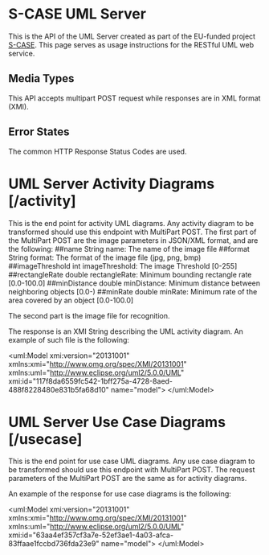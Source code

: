 # S-CASE UML Server
This is the API of the UML Server created as part of the EU-funded project [S-CASE](http://www.scasefp7.eu/).
This page serves as usage instructions for the RESTful UML web service.

## Media Types
This API accepts multipart POST request while responses are in XML format (XMI).

## Error States
The common HTTP Response Status Codes are used.

# UML Server Activity Diagrams [/activity]
This is the end point for activity UML diagrams. Any activity diagram to be transformed should use this endpoint with MultiPart POST.
The first part of the MultiPart POST are the image parameters in JSON/XML format, and are the following:
##name
String name: The name of the image file
##format
String format: The format of the image file (jpg, png, bmp)
##imageThreshold
int imageThreshold: The image Threshold [0-255]
##rectangleRate
double rectangleRate: Minimum bounding rectangle rate [0.0-100.0]
##minDistance
double minDistance: Minimum distance between neighboring objects [0.0-)
##minRate
double minRate: Minimum rate of the area covered by an object [0.0-100.0]

The second part is the image file for recognition.

The response is an XMI String describing the UML activity diagram. An example of such file is the following:

<uml:Model xmi:version="20131001" xmlns:xmi="http://www.omg.org/spec/XMI/20131001" xmlns:uml="http://www.eclipse.org/uml2/5.0.0/UML" xmi:id="117f8da6559fc542-1bff275a-4728-8aed-488f8228480e831b5fa68d10" name="model">
  <packagedElement xmi:type="uml:Activity" xmi:id="4db52e102e47ceec-17d183b5-46e9-ae96-2d778f0935cd788b605ff728" name="Activity" node="28fa183f647ae05-3f382155-4ba7-bf46-5f9a0b8f1f78f1b05c37b6cf 4e61f34810463b15-1ae0e915-4ae4-a32b-70f12a9d5f5e227241a58b03 528797b0721399a-706c7d89-4680-99fd-6a24cf84606c552b246f55b4 6ea61ee06a59f4ab-7073ee5e-48e3-b144-602db3494460cfce1467967e 229f467512824e17-30f87f94-4b3a-b655-29d745f9e576db120563fe7">
    <edge xmi:type="uml:ControlFlow" xmi:id="2d7f697e7f7d3f08-2b7bc91b-4079-a96b-278cd3e2336eddb132e32130" name="Select a to report" coordinates="(123,35) (121,98) (120,99) (117,95) (120,101) (123,101) (126,95) (124,99) (122,99) (123,35)" target="4e61f34810463b15-1ae0e915-4ae4-a32b-70f12a9d5f5e227241a58b03" source="28fa183f647ae05-3f382155-4ba7-bf46-5f9a0b8f1f78f1b05c37b6cf"/>
    <edge xmi:type="uml:ControlFlow" xmi:id="6c7b46ead2499b-4f66404-401b-840b-37f0763b36ffd8c9f6465fd" name="View from library Find the file and load" coordinates="(122,177) (124,219) (123,220) (120,216) (123,221) (126,221) (128,214) (126,219) (124,217) (124,192) (122,177)" target="528797b0721399a-706c7d89-4680-99fd-6a24cf84606c552b246f55b4" source="4e61f34810463b15-1ae0e915-4ae4-a32b-70f12a9d5f5e227241a58b03"/>
    <edge xmi:type="uml:ControlFlow" xmi:id="1bcf619a536fa531-3509740c-4697-9376-358c35042eae0d7c23db5b3a" name="the data report Load the at report" coordinates="(125,317) (123,334) (123,360) (121,363) (119,358) (121,365) (124,365) (127,360) (126,359) (125,363) (123,363) (125,317)" target="6ea61ee06a59f4ab-7073ee5e-48e3-b144-602db3494460cfce1467967e" source="528797b0721399a-706c7d89-4680-99fd-6a24cf84606c552b246f55b4"/>
    <edge xmi:type="uml:ControlFlow" xmi:id="4bb0249e24329e2d-3fe9eabc-4eea-b622-3f17a120224a6ae62773c727" name="Interactive report Viewer" coordinates="(120,461) (118,475) (118,497) (116,499) (114,494) (116,500) (120,500) (122,496) (119,500) (118,499) (120,461)" target="229f467512824e17-30f87f94-4b3a-b655-29d745f9e576db120563fe7" source="6ea61ee06a59f4ab-7073ee5e-48e3-b144-602db3494460cfce1467967e"/>
    <node xmi:type="uml:InitialNode" xmi:id="28fa183f647ae05-3f382155-4ba7-bf46-5f9a0b8f1f78f1b05c37b6cf" name="InitialNode" coordinates="(120,10) (115,14) (114,22) (118,27) (126,28) (131,24) (132,16) (128,11) (120,10)"  outgoing="4e61f34810463b15-1ae0e915-4ae4-a32b-70f12a9d5f5e227241a58b03"/>
    <node xmi:type="uml:OpaqueAction" xmi:id="4e61f34810463b15-1ae0e915-4ae4-a32b-70f12a9d5f5e227241a58b03" name="Select a to report View from library" coordinates="(19,112) (19,166) (22,170) (221,170) (224,166) (224,112) (221,108) (22,108) (19,112)" incoming="28fa183f647ae05-3f382155-4ba7-bf46-5f9a0b8f1f78f1b05c37b6cf" outgoing="528797b0721399a-706c7d89-4680-99fd-6a24cf84606c552b246f55b4"/>
    <node xmi:type="uml:OpaqueAction" xmi:id="528797b0721399a-706c7d89-4680-99fd-6a24cf84606c552b246f55b4" name="Find the file and load the data report" coordinates="(11,232) (11,306) (14,310) (237,310) (240,306) (240,232) (237,228) (14,228) (11,232)" incoming="4e61f34810463b15-1ae0e915-4ae4-a32b-70f12a9d5f5e227241a58b03" outgoing="6ea61ee06a59f4ab-7073ee5e-48e3-b144-602db3494460cfce1467967e"/>
    <node xmi:type="uml:OpaqueAction" xmi:id="6ea61ee06a59f4ab-7073ee5e-48e3-b144-602db3494460cfce1467967e" name="Load the at report Interactive report Viewer" coordinates="(11,376) (11,450) (14,454) (229,454) (232,450) (232,376) (229,372) (14,372) (11,376)" incoming="528797b0721399a-706c7d89-4680-99fd-6a24cf84606c552b246f55b4" outgoing="229f467512824e17-30f87f94-4b3a-b655-29d745f9e576db120563fe7"/>
    <node xmi:type="uml:ActivityFinalNode" xmi:id="229f467512824e17-30f87f94-4b3a-b655-29d745f9e576db120563fe7" name="ActivityFinalNode" coordinates="(112,508) (107,515) (108,524) (115,529) (124,528) (129,521) (128,512) (122,507) (112,508)" incoming="6ea61ee06a59f4ab-7073ee5e-48e3-b144-602db3494460cfce1467967e" />
  </packagedElement>
</uml:Model>

# UML Server Use Case Diagrams [/usecase]
This is the end point for use case UML diagrams. Any use case diagram to be transformed should use this endpoint with MultiPart POST.
The request parameters of the MultiPart POST are the same as for activity diagrams.

An example of the response for use case diagrams is the following:

<uml:Model xmi:version="20131001" xmlns:xmi="http://www.omg.org/spec/XMI/20131001" xmlns:uml="http://www.eclipse.org/uml2/5.0.0/UML" xmi:id="63aa4ef357cf3a7e-52ef3ae1-4a03-afca-83ffaae1fccbd736fda23e9" name="model">
  <packagedElement xmi:type="uml:Use Case" xmi:id="8b7996f2e554cc-3e1f937b-46f8-8e44-72a14b8a65039d1f7cb7a30d" name="Use Case" node="608c3ac93ae8266-2f650075-4e97-8c6b-2b6fbbff50e4b106534cbe99 5d42718629d33a57-76281741-41a3-8e9c-5d823dc947716b1035560f6c 3c874b5a62478737-62b905b-47a7-ad7d-5f1927f83bf7b85f7656c429 6de70a22524d42b-47621f9-4136-abc8-c79f93222360c07ba34acb 5639b9394b7e47f1-6f7be9d9-4886-b873-d3462a129c8682b7feaa4ef">
    <edge xmi:type="uml:SolidLineFlow" xmi:id="346144c676b3a4c1-2abe99c5-462c-b380-119577e544bc289e2645c0b2" name="CityA Resources sharing Sharing management" coordinates="(177,270) (243,329) (248,332) (182,273) (177,270) (177,270) (248,332)" target="5639b9394b7e47f1-6f7be9d9-4886-b873-d3462a129c8682b7feaa4ef" source="3c874b5a62478737-62b905b-47a7-ad7d-5f1927f83bf7b85f7656c429"/>
    <edge xmi:type="uml:SolidLineFlow" xmi:id="6f25ed5f4aaf4033-43f2ec90-4936-8467-1a1fb2392a711f44be78d0a" name="CityB Data sharing" coordinates="(381,270) (379,270) (317,332) (319,332) (381,270) (317,332) (381,270)" target="5639b9394b7e47f1-6f7be9d9-4886-b873-d3462a129c8682b7feaa4ef" source="6de70a22524d42b-47621f9-4136-abc8-c79f93222360c07ba34acb"/>
    <edge xmi:type="uml:SolidLineFlow" xmi:id="375a46649addd69-b22d8a1-499b-add6-146f33e05d13bfd634381277" name="" coordinates="(177,270) (243,329) (248,332) (182,273) (177,270) (177,270) (248,332)" target="3c874b5a62478737-62b905b-47a7-ad7d-5f1927f83bf7b85f7656c429" source="5639b9394b7e47f1-6f7be9d9-4886-b873-d3462a129c8682b7feaa4ef"/>
    <edge xmi:type="uml:SolidLineFlow" xmi:id="1ad32c005ad0b3a-6d3311f4-4ef6-95da-480e3dc94a757cfd2d463962" name="" coordinates="(381,270) (379,270) (317,332) (319,332) (381,270) (317,332) (381,270)" target="6de70a22524d42b-47621f9-4136-abc8-c79f93222360c07ba34acb" source="5639b9394b7e47f1-6f7be9d9-4886-b873-d3462a129c8682b7feaa4ef"/>
    <node xmi:type="uml:UserNode" xmi:id="608c3ac93ae8266-2f650075-4e97-8c6b-2b6fbbff50e4b106534cbe99" name="" coordinates="(130,12) (124,12) (120,16) (121,24) (127,27) (132,25) (134,22) (134,16) (130,12)" connectedSolid="" connectedDashed="" incomingSolid="" outgoingSolid="" incomingDashed="" outgoingDashed=""/>
    <node xmi:type="uml:UserNode" xmi:id="5d42718629d33a57-76281741-41a3-8e9c-5d823dc947716b1035560f6c" name="" coordinates="(341,12) (337,15) (336,21) (340,26) (344,27) (350,23) (351,17) (348,13) (341,12)" connectedSolid="" connectedDashed="" incomingSolid="" outgoingSolid="" incomingDashed="" outgoingDashed=""/>
    <node xmi:type="uml:UseCaseNode" xmi:id="3c874b5a62478737-62b905b-47a7-ad7d-5f1927f83bf7b85f7656c429" name="Resources sharing" coordinates="(11,235) (11,240) (16,245) (38,254) (69,260) (113,264) (170,264) (221,259) (257,250) (264,247) (272,240) (272,235) (267,230) (252,223) (221,216) (171,211) (112,211) (62,216) (31,223) (19,228) (11,235)" connectedSolid="5639b9394b7e47f1-6f7be9d9-4886-b873-d3462a129c8682b7feaa4ef" connectedDashed="" incomingSolid="" outgoingSolid="" incomingDashed="" outgoingDashed=""/>
    <node xmi:type="uml:UseCaseNode" xmi:id="6de70a22524d42b-47621f9-4136-abc8-c79f93222360c07ba34acb" name="Data sharing" coordinates="(323,235) (323,240) (325,244) (339,253) (358,259) (393,264) (432,264) (467,259) (481,255) (494,249) (500,244) (502,240) (502,235) (500,231) (486,222) (463,215) (432,211) (393,211) (362,215) (344,220) (331,226) (325,231) (323,235)" connectedSolid="5639b9394b7e47f1-6f7be9d9-4886-b873-d3462a129c8682b7feaa4ef" connectedDashed="" incomingSolid="" outgoingSolid="" incomingDashed="" outgoingDashed=""/>
    <node xmi:type="uml:UseCaseNode" xmi:id="5639b9394b7e47f1-6f7be9d9-4886-b873-d3462a129c8682b7feaa4ef" name="Sharing management" coordinates="(139,363) (139,368) (143,372) (162,380) (204,388) (253,392) (317,392) (366,388) (408,380) (422,375) (431,368) (431,363) (427,359) (408,351) (366,343) (318,339) (252,339) (204,343) (162,351) (146,357) (139,363)" connectedSolid="3c874b5a62478737-62b905b-47a7-ad7d-5f1927f83bf7b85f7656c429 6de70a22524d42b-47621f9-4136-abc8-c79f93222360c07ba34acb" connectedDashed="" incomingSolid="" outgoingSolid="" incomingDashed="" outgoingDashed=""/>
  </packagedElement>
</uml:Model>
